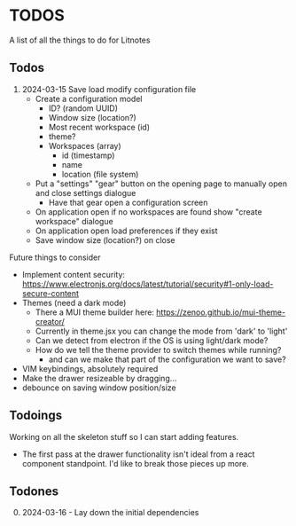 # TODOS

A list of all the things to do for Litnotes

## Todos

1) 2024-03-15 Save load modify configuration file
    - Create a configuration model
        - ID? (random UUID)
        - Window size (location?)
        - Most recent workspace (id)
        - theme?
        - Workspaces (array)
            - id (timestamp)
            - name
            - location (file system)
    - Put a "settings" "gear" button on the opening page to manually open and close settings dialogue
        - Have that gear open a configuration screen
    - On application open if no workspaces are found show "create workspace" dialogue
    - On application open load preferences if they exist
    - Save window size (location?) on close

Future things to consider
- Implement content security: https://www.electronjs.org/docs/latest/tutorial/security#1-only-load-secure-content
- Themes (need a dark mode)
    - There a MUI theme builder here: https://zenoo.github.io/mui-theme-creator/
    - Currently in theme.jsx you can change the mode from 'dark' to 'light'
    - Can we detect from electron if the OS is using light/dark mode?
    - How do we tell the theme provider to switch themes while running?
        - and can we make that part of the configuration we want to save?
- VIM keybindings, absolutely required
- Make the drawer resizeable by dragging...
- debounce on saving window position/size

## Todoings

Working on all the skeleton stuff so I can start adding features.
- The first pass at the drawer functionality isn't ideal from a react component standpoint. I'd like to break those pieces up more.

## Todones

0) 2024-03-16 - Lay down the initial dependencies
